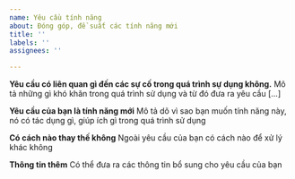```yaml
---
name: Yêu cầu tính năng
about: Đóng góp, đề suất các tính năng mới
title: ''
labels: ''
assignees: ''

---
```


**Yêu cầu có liên quan gì đến các sự cố trong quá trình sự dụng không.**
Mô tả những gì khó khăn trong quá trình sử dụng và từ đó đưa ra yêu cầu [...]

**Yêu cầu của bạn là tính năng mới**
Mô tả dõ vì sao bạn muốn tính năng này, nó có tác dụng gì, giúp ích gì trong quá trình sử dụng

**Có cách nào thay thế không**
Ngoài yêu cầu của bạn có  cách nào để xử lý khác không

**Thông tin thêm**
Có thể đưa ra các thông tin bổ sung cho yêu cầu của bạn

